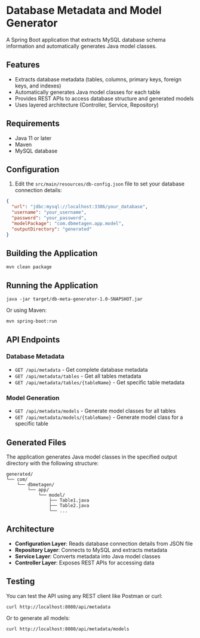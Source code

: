 # Database Metadata and Model Generator

A Spring Boot application that extracts MySQL database schema information and automatically generates Java model classes.

## Features

- Extracts database metadata (tables, columns, primary keys, foreign keys, and indexes)
- Automatically generates Java model classes for each table
- Provides REST APIs to access database structure and generated models
- Uses layered architecture (Controller, Service, Repository)

## Requirements

- Java 11 or later
- Maven
- MySQL database

## Configuration

1. Edit the `src/main/resources/db-config.json` file to set your database connection details:

```json
{
  "url": "jdbc:mysql://localhost:3306/your_database",
  "username": "your_username",
  "password": "your_password",
  "modelPackage": "com.dbmetagen.app.model",
  "outputDirectory": "generated"
}
```

## Building the Application

```
mvn clean package
```

## Running the Application

```
java -jar target/db-meta-generator-1.0-SNAPSHOT.jar
```

Or using Maven:

```
mvn spring-boot:run
```

## API Endpoints

### Database Metadata

- `GET /api/metadata` - Get complete database metadata
- `GET /api/metadata/tables` - Get all tables metadata
- `GET /api/metadata/tables/{tableName}` - Get specific table metadata

### Model Generation

- `GET /api/metadata/models` - Generate model classes for all tables
- `GET /api/metadata/models/{tableName}` - Generate model class for a specific table

## Generated Files

The application generates Java model classes in the specified output directory with the following structure:

```
generated/
└── com/
    └── dbmetagen/
        └── app/
            └── model/
                ├── Table1.java
                ├── Table2.java
                └── ...
```

## Architecture

- **Configuration Layer**: Reads database connection details from JSON file
- **Repository Layer**: Connects to MySQL and extracts metadata
- **Service Layer**: Converts metadata into Java model classes
- **Controller Layer**: Exposes REST APIs for accessing data

## Testing

You can test the API using any REST client like Postman or curl:

```
curl http://localhost:8080/api/metadata
```

Or to generate all models:

```
curl http://localhost:8080/api/metadata/models
``` 